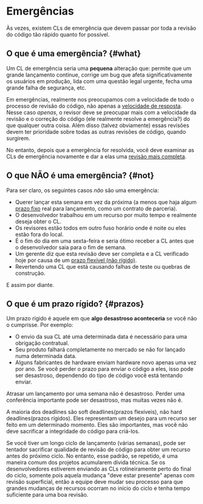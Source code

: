 # Emergências

Às vezes, existem CLs de emergência que devem passar por toda a revisão do código
tão rápido quanto for
possível.



## O que é uma emergência? {#what}

Um CL de emergência seria uma **pequena** alteração que: permite que um grande lançamento
continue, corrige um bug que afeta significativamente os usuários em
produção, lida com uma questão legal urgente, fecha uma grande falha de segurança, etc.

Em emergências, realmente nos preocupamos com a velocidade de todo o processo de revisão do código, não apenas a [velocidade de resposta](revisor/speed.md). Nesse caso
*apenas*, o revisor deve se preocupar mais com a velocidade da revisão e o
correção do código (ele realmente resolve a emergência?) do que qualquer outra coisa. Além disso (talvez obviamente) essas revisões devem ter prioridade sobre todas as outras
revisões de código, quando surgirem.

No entanto, depois que a emergência for resolvida, você deve examinar as CLs de emergência
novamente e dar a elas uma [revisão mais completa](revisor/procurando.md).

## O que NÃO é uma emergência? {#not}

Para ser claro, os seguintes casos *não* são uma emergência:

- Querer lançar esta semana em vez da próxima (a menos que haja algum
     [prazo fixo](#deadlines) real para lançamento, como um contrato de parceria).
- O desenvolvedor trabalhou em um recurso por muito tempo e realmente
     deseja obter o CL.
- Os revisores estão todos em outro fuso horário onde é noite ou
     eles estão fora do local.
- É o fim do dia em uma sexta-feira e seria ótimo receber a
     CL antes que o desenvolvedor saia para o fim de semana.
- Um gerente diz que esta revisão deve ser completa e a CL verificado
     hoje por causa de um [prazo flexível (não rígido)](#deadlines).
- Revertendo uma CL que está causando falhas de teste ou quebras de construção.

E assim por diante.

## O que é um prazo rígido? {#prazos}

Um prazo rígido é aquele em que **algo desastroso aconteceria** se você não o cumprisse. Por exemplo:

- O envio da sua CL até uma determinada data é necessário para uma obrigação contratual.
- Seu produto falhará completamente no mercado se não for lançado numa
     determinada data.
- Alguns fabricantes de hardware enviam hardware novo apenas uma vez por ano. Se você perder
     o prazo para enviar o código a eles, isso pode ser desastroso, dependendo do tipo de código você está tentando enviar.

Atrasar um lançamento por uma semana não é desastroso. Perder uma conferência importante
pode ser desastroso, mas muitas vezes não é.

A maioria dos deadlines são soft deadlines(prazos flexíveis), não hard deadlines(prazos rígidos). Eles representam um desejo
para um recurso ser feito em um determinado momento. Eles são importantes, mas você
não deve sacrificar a integridade do código para criá-los.

Se você tiver um longo ciclo de lançamento (várias semanas), pode ser tentador sacrificar
qualidade de revisão de código para obter um recurso antes do próximo ciclo. No entanto, esse
padrão, se repetido, é uma maneira comum dos projetos acumularem
dívida técnica. Se os desenvolvedores estiverem enviando as CLs rotineiramente perto do final do
ciclo, somente pois aquela mudança "deve estar presente" apenas com revisão superficial, então a equipe deve
mudar seu processo para que grandes mudanças de recursos ocorram no início do ciclo e
tenha tempo suficiente para uma boa revisão.